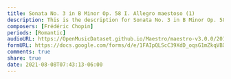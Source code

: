 ```yaml
---
title: Sonata No. 3 in B Minor Op. 58 I. Allegro maestoso (1)
description: This is the description for Sonata No. 3 in B Minor Op. 58 I. Allegro maestoso by Frédéric Chopin
composers: [Frédéric Chopin]
periods: [Romantic]
audioURL: https://OpenMusicDataset.github.io/Maestro/maestro-v3.0.0/2017/MIDI-Unprocessed_052_PIANO052_MID--AUDIO-split_07-06-17_Piano-e_3-03_wav--5.midi
formURL: https://docs.google.com/forms/d/e/1FAIpQLScC39XdD_oqsG1mZkqVBXKW3bL9jsQVh147VPR49E8Sk4zPWg/viewform
comments: true
share: true
date: 2021-08-08T07:43:13-06:00
---
```

